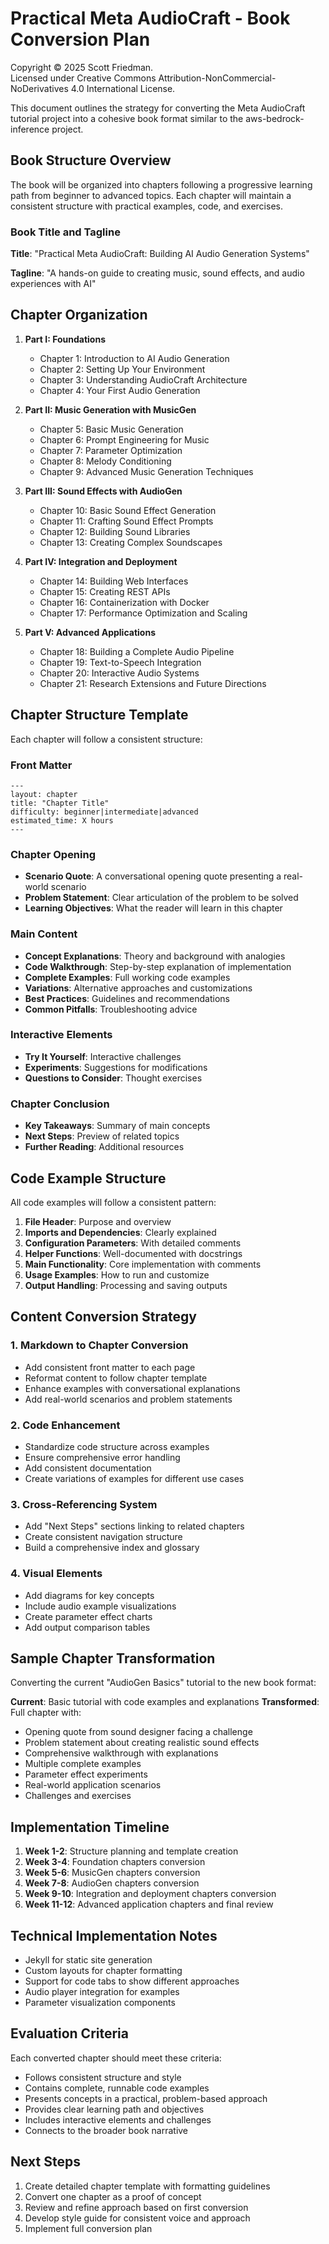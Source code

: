 # Practical Meta AudioCraft - Book Conversion Plan

Copyright © 2025 Scott Friedman.  
Licensed under Creative Commons Attribution-NonCommercial-NoDerivatives 4.0 International License.

This document outlines the strategy for converting the Meta AudioCraft tutorial project into a cohesive book format similar to the aws-bedrock-inference project.

## Book Structure Overview

The book will be organized into chapters following a progressive learning path from beginner to advanced topics. Each chapter will maintain a consistent structure with practical examples, code, and exercises.

### Book Title and Tagline

**Title**: "Practical Meta AudioCraft: Building AI Audio Generation Systems"

**Tagline**: "A hands-on guide to creating music, sound effects, and audio experiences with AI"

## Chapter Organization

1. **Part I: Foundations**
   - Chapter 1: Introduction to AI Audio Generation
   - Chapter 2: Setting Up Your Environment
   - Chapter 3: Understanding AudioCraft Architecture
   - Chapter 4: Your First Audio Generation

2. **Part II: Music Generation with MusicGen**
   - Chapter 5: Basic Music Generation
   - Chapter 6: Prompt Engineering for Music
   - Chapter 7: Parameter Optimization
   - Chapter 8: Melody Conditioning
   - Chapter 9: Advanced Music Generation Techniques

3. **Part III: Sound Effects with AudioGen**
   - Chapter 10: Basic Sound Effect Generation
   - Chapter 11: Crafting Sound Effect Prompts
   - Chapter 12: Building Sound Libraries
   - Chapter 13: Creating Complex Soundscapes

4. **Part IV: Integration and Deployment**
   - Chapter 14: Building Web Interfaces
   - Chapter 15: Creating REST APIs
   - Chapter 16: Containerization with Docker
   - Chapter 17: Performance Optimization and Scaling

5. **Part V: Advanced Applications**
   - Chapter 18: Building a Complete Audio Pipeline
   - Chapter 19: Text-to-Speech Integration
   - Chapter 20: Interactive Audio Systems
   - Chapter 21: Research Extensions and Future Directions

## Chapter Structure Template

Each chapter will follow a consistent structure:

### Front Matter
```
---
layout: chapter
title: "Chapter Title"
difficulty: beginner|intermediate|advanced
estimated_time: X hours
---
```

### Chapter Opening
- **Scenario Quote**: A conversational opening quote presenting a real-world scenario
- **Problem Statement**: Clear articulation of the problem to be solved
- **Learning Objectives**: What the reader will learn in this chapter

### Main Content
- **Concept Explanations**: Theory and background with analogies 
- **Code Walkthrough**: Step-by-step explanation of implementation
- **Complete Examples**: Full working code examples
- **Variations**: Alternative approaches and customizations
- **Best Practices**: Guidelines and recommendations
- **Common Pitfalls**: Troubleshooting advice

### Interactive Elements
- **Try It Yourself**: Interactive challenges
- **Experiments**: Suggestions for modifications
- **Questions to Consider**: Thought exercises

### Chapter Conclusion
- **Key Takeaways**: Summary of main concepts
- **Next Steps**: Preview of related topics
- **Further Reading**: Additional resources

## Code Example Structure

All code examples will follow a consistent pattern:

1. **File Header**: Purpose and overview
2. **Imports and Dependencies**: Clearly explained
3. **Configuration Parameters**: With detailed comments
4. **Helper Functions**: Well-documented with docstrings
5. **Main Functionality**: Core implementation with comments
6. **Usage Examples**: How to run and customize
7. **Output Handling**: Processing and saving outputs

## Content Conversion Strategy

### 1. Markdown to Chapter Conversion
- Add consistent front matter to each page
- Reformat content to follow chapter template
- Enhance examples with conversational explanations
- Add real-world scenarios and problem statements

### 2. Code Enhancement
- Standardize code structure across examples
- Ensure comprehensive error handling
- Add consistent documentation
- Create variations of examples for different use cases

### 3. Cross-Referencing System
- Add "Next Steps" sections linking to related chapters
- Create consistent navigation structure
- Build a comprehensive index and glossary

### 4. Visual Elements
- Add diagrams for key concepts
- Include audio example visualizations
- Create parameter effect charts
- Add output comparison tables

## Sample Chapter Transformation

Converting the current "AudioGen Basics" tutorial to the new book format:

**Current**: Basic tutorial with code examples and explanations
**Transformed**: Full chapter with:
- Opening quote from sound designer facing a challenge
- Problem statement about creating realistic sound effects
- Comprehensive walkthrough with explanations
- Multiple complete examples
- Parameter effect experiments
- Real-world application scenarios
- Challenges and exercises

## Implementation Timeline

1. **Week 1-2**: Structure planning and template creation
2. **Week 3-4**: Foundation chapters conversion
3. **Week 5-6**: MusicGen chapters conversion
4. **Week 7-8**: AudioGen chapters conversion
5. **Week 9-10**: Integration and deployment chapters conversion
6. **Week 11-12**: Advanced application chapters and final review

## Technical Implementation Notes

- Jekyll for static site generation
- Custom layouts for chapter formatting
- Support for code tabs to show different approaches
- Audio player integration for examples
- Parameter visualization components

## Evaluation Criteria

Each converted chapter should meet these criteria:
- Follows consistent structure and style
- Contains complete, runnable code examples
- Presents concepts in a practical, problem-based approach
- Provides clear learning path and objectives
- Includes interactive elements and challenges
- Connects to the broader book narrative

## Next Steps

1. Create detailed chapter template with formatting guidelines
2. Convert one chapter as a proof of concept
3. Review and refine approach based on first conversion
4. Develop style guide for consistent voice and approach
5. Implement full conversion plan